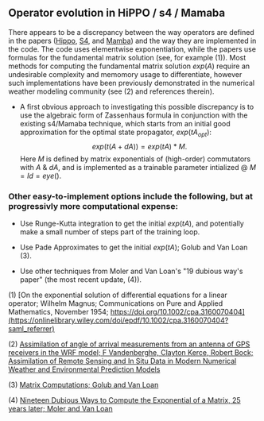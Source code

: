 ## Operator evolution in HiPPO / s4 / Mamaba

There appears to be a discrepancy between the way operators are defined in the papers ([Hippo](https://arxiv.org/abs/2206.12037), [S4](https://arxiv.org/abs/2111.00396), and [Mamba](https://arxiv.org/pdf/2312.00752.pdf)) and the way they are implemented in the code.  The code uses elementwise exponentiation, while the papers use formulas for the fundamental matrix solution (see, for example (1)).  Most methods for computing the fundamental matrix solution $exp(A)$ require an undesirable complexity and memomory usage to differentiate, however such implementations have been previously demonstrated in the numerical weather modeling community (see (2) and references therein).

- A first obvious approach to investigating this possible discrepancy is to use the algebraic form of Zassenhaus formula in conjunction with the existing s4/Mamaba technique, which starts from an initial good approximation for the optimal state propagator, $exp(tA_{opt})$:
$$exp(t(A + dA)) = exp(tA) * M. $$
Here $M$ is defined by matrix exponentials of (high-order) commutators with $A$ & $dA$, and is implemented as a trainable parameter intialized @ $M = Id = eye()$. 

### Other easy-to-implement options include the following, but at progressivly more computational expense:

- Use Runge-Kutta integration to get the initial $exp(tA)$, and potentially make a small number of steps part of the training loop.

- Use Pade Approximates to get the initial $exp(tA)$; Golub and Van Loan (3).

- Use other techniques from Moler and Van Loan's "19 dubious way's paper" (the most recent update, (4)).


(1) [On the exponential solution of differential equations for a linear operator; Wilhelm Magnus;
Communications on Pure and Applied Mathematics, November 1954; https://doi.org/10.1002/cpa.3160070404](https://onlinelibrary.wiley.com/doi/epdf/10.1002/cpa.3160070404?saml_referrer)

(2) [Assimilation of angle of arrival measurements from an antenna of GPS receivers in the WRF model; F Vandenberghe, Clayton Kerce, Robert Bock; Assimilation of Remote Sensing and In Situ Data in Modern Numerical Weather and Environmental Prediction Models]( https://www.researchgate.net/profile/Francois-Vandenberghe/publication/252405077_Assimilation_of_angle_of_arrival_measurements_from_an_antenna_of_GPS_receivers_in_the_WRF_model_-_art_no_66850A/links/54ffad7e0cf2741b69f943d6/Assimilation-of-angle-of-arrival-measurements-from-an-antenna-of-GPS-receivers-in-the-WRF-model-art-no-66850A.pdf)

(3) [Matrix Computations; Golub and Van Loan](https://epubs.siam.org/doi/book/10.1137/1.9781421407944)

(4) [Nineteen Dubious Ways to Compute the Exponential of a Matrix, 25 years later; Moler and Van Loan](https://epubs.siam.org/doi/10.1137/S00361445024180)
